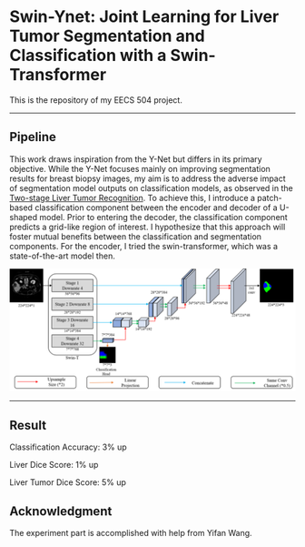 # Swin-Ynet: Joint Learning for Liver Tumor Segmentation and Classification with a Swin-Transformer

This is the repository of my EECS 504 project.

----

## Pipeline

This work draws inspiration from the Y-Net but differs in its primary objective. While the Y-Net focuses mainly on improving segmentation results for breast biopsy images, my aim is to address the adverse impact of segmentation model outputs on classification models, as observed in the [Two-stage Liver Tumor Recognition](https://github.com/Zch0414/Liver-Tumor-Segmentation-and-Recognition/tree/2stage). To achieve this, I introduce a patch-based classification component between the encoder and decoder of a U-shaped model. Prior to entering the decoder, the classification component predicts a grid-like region of interest. I hypothesize that this approach will foster mutual benefits between the classification and segmentation components. For the encoder, I tried the swin-transformer, which was a state-of-the-art model then.

![swin](https://github.com/Zch0414/Liver-Tumor-Segmentation-and-Recognition/blob/swin-ynet/img/pipeline.png)

----

## Result

Classification Accuracy: 3% up 

Liver Dice Score: 1% up

Liver Tumor Dice Score: 5% up

## Acknowledgment
The experiment part is accomplished with help from Yifan Wang.






